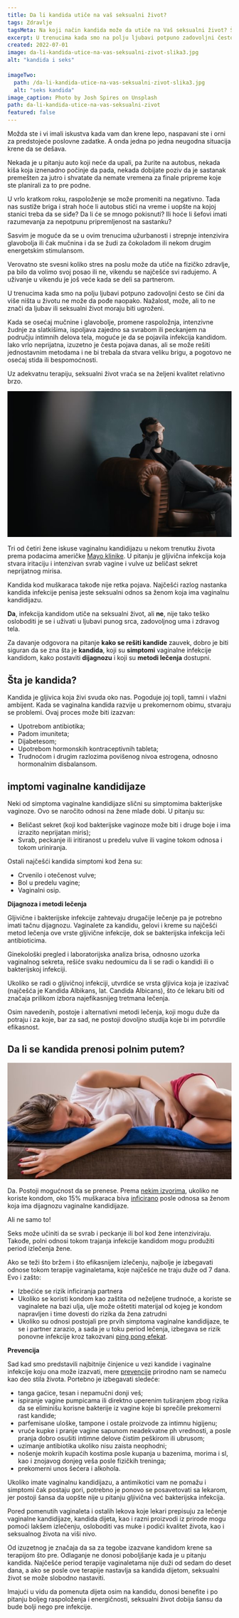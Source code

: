 ```yaml
---
title: Da li kandida utiče na vaš seksualni život?
tags: Zdravlje
tagsMeta: Na koji način kandida može da utiče na Vaš seksualni život? Šta mmožemo da učinimo kao prevenciju i kako tretirati kandidu?
excerpt: U trenucima kada smo na polju ljubavi potpuno zadovoljni često se čini da više ništa u životu ne može da pođe naopako. Nažalost, može, ali to ne znači da ljubav ili seksualni život moraju biti ugroženi.
created: 2022-07-01
image: da-li-kandida-utice-na-vas-seksualni-zivot-slika3.jpg
alt: "kandida i seks"

imageTwo:
  path: /da-li-kandida-utice-na-vas-seksualni-zivot-slika3.jpg
  alt: "seks kandida"
image_caption: Photo by Josh Spires on Unsplash
path: da-li-kandida-utice-na-vas-seksualni-zivot
featured: false
---
```


Možda ste i vi imali iskustva kada vam dan krene lepo, naspavani ste i orni za predstojeće poslovne zadatke. A onda jedna po jedna neugodna situacija krene da se dešava. 

Nekada je u pitanju auto koji neće da upali, pa žurite na autobus, nekada kiša koja iznenadno počinje da pada, nekada dobijate poziv da je sastanak premešten za jutro i shvatate da nemate vremena za finale pripreme koje ste planirali za to pre podne.

U vrlo kratkom roku, raspoloženje se može promeniti na negativno. Tada nas sustiže briga i strah hoće li autobus stići na vreme i uopšte na kojoj stanici treba da se siđe? Da li će se mnogo pokisnuti? Ili hoće li šefovi imati razumevanja za nepotpunu pripremljenost na sastanku? 

Sasvim je moguće da se u ovim trenucima užurbanosti i strepnje intenzivira glavobolja ili čak mučnina i da se žudi za čokoladom ili nekom drugim energetskim stimulansom. 

Verovatno ste svesni koliko stres na poslu može da utiče na fizičko zdravlje, pa bilo da volimo svoj posao ili ne, vikendu se najčešće svi radujemo. A uživanje u vikendu je još veće kada se deli sa partnerom.  

U trenucima kada smo na polju ljubavi potpuno zadovoljni često se čini da više ništa u životu ne može da pođe naopako. Nažalost, može, ali to ne znači da ljubav ili seksualni život moraju biti ugroženi. 

Kada se osećaj mučnine i glavobolje, promene raspoložnja, intenzivne žudnje za slatkišima, ispoljava zajedno sa svrabom ili peckanjem na području intimnih delova tela, moguće je da se pojavila infekcija kandidom. Iako vrlo neprijatna, izuzetno je česta pojava danas, ali se može rešiti jednostavnim metodama i ne bi trebala da stvara veliku brigu, a pogotovo ne osećaj stida ili bespomoćnosti. 

Uz adekvatnu terapiju, seksualni život vraća se na željeni kvalitet relativno brzo.

![kandida i seksualni život](./images/da-li-kandida-utice-na-vas-seksualni-zivot-slika1.jpg)

Tri od četiri žene iskuse vaginalnu kandidijazu u nekom trenutku života prema podacima američke [Mayo klinike](https://www.mayoclinic.org/diseases-conditions/yeast-infection/symptoms-causes/syc-20378999). U pitanju je gljivična infekcija koja stvara iritaciju i intenzivan svrab vagine i vulve uz beličast sekret neprijatnog mirisa.  

Kandida kod muškaraca takođe nije retka pojava. Najčešći razlog nastanka kandida infekcije penisa jeste seksualni odnos sa ženom koja ima vaginalnu kandidijazu. 

**Da**, infekcija kandidom utiče na seksualni život, ali **ne**, nije tako teško osloboditi je se i uživati u ljubavi punog srca, zadovoljnog uma i zdravog tela.

Za davanje odgovora na pitanje **kako se rešiti kandide** zauvek, dobro je biti siguran da se zna šta je **kandida**, koji su **simptomi** vaginalne infekcije kandidom, kako postaviti **dijagnozu** i koji su **metodi lečenja** dostupni.

## Šta je kandida?

Kandida je gljivica koja živi svuda oko nas. Pogoduje joj topli, tamni i vlažni ambijent. Kada se vaginalna kandida razvije u prekomernom obimu, stvaraju se problemi. Ovaj proces može biti izazvan:

- Upotrebom antibiotika;
- Padom imuniteta;
- Dijabetesom;
- Upotrebom hormonskih kontraceptivnih tableta;
- Trudnoćom i drugim razlozima povišenog nivoa estrogena, odnosno hormonalnim disbalansom.

## imptomi vaginalne kandidijaze


Neki od simptoma vaginalne kandidijaze slični su simptomima bakterijske vaginoze. Ovo se naročito odnosi na žene mlađe dobi. U pitanju su:

- Beličast sekret (koji kod bakterijske vaginoze može biti i druge boje i ima izrazito neprijatan miris);
- Svrab, peckanje ili iritiranost u predelu vulve ili vagine tokom odnosa i tokom uriniranja.


Ostali najčešći kandida simptomi kod žena su: 

- Crvenilo i otečenost vulve;
- Bol u predelu vagine;
- Vaginalni osip.

**Dijagnoza i metodi lečenja**


Gljivične i bakterijske infekcije zahtevaju drugačije lečenje pa je potrebno imati tačnu dijagnozu. Vaginalete za kandidu, gelovi i kreme su najčešći metod lečenja ove vrste gljivične infekcije, dok se bakterijska infekcija leči antibioticima.

Ginekološki pregled i laboratorijska analiza brisa, odnosno uzorka vaginalnog sekreta, rešiće svaku nedoumicu da li se radi o kandidi ili o bakterijskoj infekciji.

Ukoliko se radi o gljivičnoj infekciji, utvrdiće se vrsta gljivica koja je izazivač (najčešća je Kandida Albikans, lat. Candida Albicans), što će lekaru biti od značaja prilikom izbora najefikasnijeg tretmana lečenja.

Osim navedenih, postoje i alternativni metodi lečenja, koji mogu duže da potraju i za koje, bar za sad, ne postoji dovoljno studija koje bi im potvrdile efikasnost.

## Da li se kandida prenosi polnim putem?

![bol u stomaku zbog kandide](./images/da-li-kandida-utice-na-vas-seksualni-zivot-slika2.jpg)


Da. Postoji mogućnost da se prenese. Prema [nekim izvorima](https://www.healthline.com/health/can-you-have-sex-with-a-yeast-infection#transmission), ukoliko ne koriste kondom, oko 15% muškaraca biva [inficirano](https://www.mayoclinic.org/male-yeast-infection/expert-answers/faq-20058464) posle odnosa sa ženom koja ima dijagnozu vaginalne kandidijaze.

Ali ne samo to!

Seks može učiniti da se svrab i peckanje ili bol kod žene intenziviraju. Takođe, polni odnosi tokom trajanja infekcije kandidom mogu produžiti period izlečenja žene.

Ako se teži što bržem i što efikasnijem izlečenju, najbolje je izbegavati odnose tokom terapije vaginaletama, koje najčešće ne traju duže od 7 dana. Evo i zašto:

- Izbećiće se rizik inficiranja partnera
- Ukoliko se koristi kondom kao zaštita od neželjene trudnoće, a koriste se vaginalete na bazi ulja, ulje može oštetiti materijal od kojeg je kondom napravljen i time dovesti do rizika da žena zatrudni
- Ukoliko su odnosi postojali pre prvih simptoma vaginalne kandidijaze, te se i partner zarazio, a sada je u toku period lečenja, izbegava se rizik ponovne infekcije kroz takozvani [ping pong efekat](https://tipsforwomens.org/how-to-recognize-and-fight-candida-ping-pong/).


**Prevencija**

Sad kad smo predstavili najbitnije činjenice u vezi kandide i vaginalne infekcije koju ona može izazvati, mere [prevencije](https://www.healthline.com/health/are-yeast-infections-contagious#prevention) prirodno nam se nameću kao deo stila života. Portebno je izbegavati sledeće:

- tanga gaćice, tesan i nepamučni donji veš;
- ispiranje vagine pumpicama ili direktno uperenim tuširanjem zbog rizika da se eliminišu korisne bakterije iz vagine koje bi sprečile prekomerni rast kandide;
- parfemisane uloške, tampone i ostale proizvode za intimnu higijenu;
- vruće kupke i pranje vagine sapunom neadekvatne ph vrednosti, a posle pranja dobro osušiti intimne delove čistim peškirom ili ubrusom;
- uzimanje antibiotika ukoliko nisu zaista neophodni;
- nošenje mokrih kupaćih kostima posle kupanja u bazenima, morima i sl, kao i znojavog donjeg veša posle fizičkih treninga;
- prekomerni unos šećera i alkohola.


Ukoliko imate vaginalnu kandidijazu, a antimikotici vam ne pomažu i simptomi čak postaju gori, potrebno je ponovo se posavetovati sa lekarom, jer postoji šansa da uopšte nije u pitanju gljivična već bakterijska infekcija.

Pored pomenutih vaginaleta i ostalih lekova koje lekari prepisuju za lečenje vaginalne kandidijaze, kandida dijeta, kao i razni proizvodi iz prirode mogu pomoći lakšem izlečenju, osloboditi vas muke i podići kvalitet života, kao i seksualnog života na viši nivo.

Od izuzetnog je značaja da sa za tegobe izazvane kandidom krene sa terapijom što pre. Odlaganje ne donosi poboljšanje kada je u pitanju kandida. Najčešće period terapije vaginaletama nije duži od sedam do deset dana, a ako se posle ove terapije nastavlja sa kandida dijetom, seksualni život se može slobodno nastaviti. 

Imajući u vidu da pomenuta dijeta osim na kandidu, donosi benefite i po pitanju boljeg raspoloženja i energičnosti, seksualni život dobija šansu da bude bolji nego pre infekcije. 















